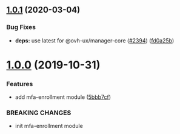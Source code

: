 ## [1.0.1](https://github.com/ovh/manager/compare/@ovh-ux/mfa-enrollment@1.0.0...@ovh-ux/mfa-enrollment@1.0.1) (2020-03-04)


### Bug Fixes

* **deps:** use latest for @ovh-ux/manager-core ([#2394](https://github.com/ovh/manager/issues/2394)) ([fd0a25b](https://github.com/ovh/manager/commit/fd0a25b11bd5119649daf3b1605bb56bf70f3ff9))



# [1.0.0](https://github.com/ovh/manager/compare/@ovh-ux/mfa-enrollment@0.0.0...@ovh-ux/mfa-enrollment@1.0.0) (2019-10-31)


### Features

* add mfa-enrollment module ([5bbb7cf](https://github.com/ovh/manager/commit/5bbb7cf8ae875cc6bda6d9fb664d18c7c6598f0f))


### BREAKING CHANGES

* init mfa-enrollment module



